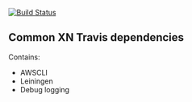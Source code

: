 [![Build Status](https://travis-ci.org/xnlogic/xn-travis.svg?branch=master)](https://travis-ci.org/xnlogic/xn-travis)

## Common XN Travis dependencies

Contains:

 * AWSCLI
 * Leiningen
 * Debug logging
